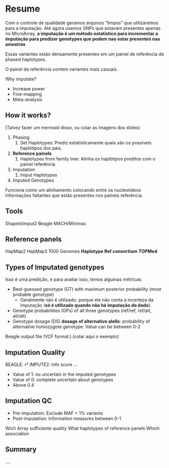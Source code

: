 # Resume

Com o controle de qualidade geramos arquivos “limpos” que utilizaremos para a imputação.
Até agora usamos SNPs que estavam presentes apenas no MicroArray, **a imputação é um método estatístico para incrementar a imputação para predizer genotypes que podem nao estar presentes nas amostras**

Essas variantes estão densamente presentes em um painel de referência de phased haplotypes.

O painel de referência contem variantes mais casuais.

Why imputate?
- Increase power
- Fine-mapping
- Meta-analysis

## How it works?
(Talvez fazer um mermaid disso, ou colar as imagens dos slides)
1. Phasing
	1. Set Haplotypes: Prediz estatisticamente quais são os possíveis haplótipos dos pais.
2. **Reference painels**
	1. Haplotypes from family tree: Alinha os haplótipos preditos com o painel referência
3. Imputation
	1. Imput Haplotypes
4. Imputed Genotypes

Funciona como um alinhamento colocando entre os nucleotídeos informações faltantes que estão presentes nos paineis referência. 
## Tools
Shapeit/imput2
Beagle
MACH/Minimac
## Reference panels
HapMap2
HapMap3
1000 Genomes
**Haplotype Ref consortium**
**TOPMed**

## Types of Imputated genotypes
Isso é uma predição, e para avaliar isso, temos algumas métricas:
- Best-guessed genotype (GT) with maximum posterior probability (most probable genotype)
	- Geralmente não é utilizado, porque ele não conta a incerteza da imputação (**só é utilizado quando não há imputação do dado**).
- Genotype probabilities (GPs) of all three genotypes (ref/ref, ref/alt, alt/alt)
- Genotype dosage (DS) **dosage of alternative alelle**: probability of alternative homozygote genotype. Value can be between 0-2

Beagle output file (VCF format:)
(colar aqui o exemplo)

## Imputation Quality
BEAGLE: r²
IMPUTE2: info score
…
- Value of 1: no uncertain in the imputed genotypes
- Value of 0: complete uncertain about genotypes
- Above 0.4
## Imputation QC
- Pre-imputation: Exclude MAF < 1% variants
- Post-imputation: Information measures between 0-1

Wich
Array sufficiente quality
What haplotypes of reference panels
Which association 

## Summary
….